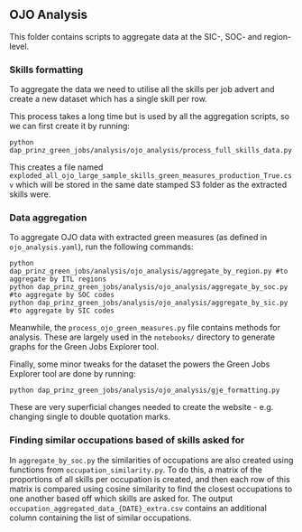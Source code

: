 ## OJO Analysis

This folder contains scripts to aggregate data at the SIC-, SOC- and region-level.

### Skills formatting

To aggregate the data we need to utilise all the skills per job advert and create a new dataset which has a single skill per row.

This process takes a long time but is used by all the aggregation scripts, so we can first create it by running:

```
python dap_prinz_green_jobs/analysis/ojo_analysis/process_full_skills_data.py

```

This creates a file named `exploded_all_ojo_large_sample_skills_green_measures_production_True.csv` which will be stored in the same date stamped S3 folder as the extracted skills were.

### Data aggregation

To aggregate OJO data with extracted green measures (as defined in `ojo_analysis.yaml`), run the following commands:

```
python dap_prinz_green_jobs/analysis/ojo_analysis/aggregate_by_region.py #to aggregate by ITL regions
python dap_prinz_green_jobs/analysis/ojo_analysis/aggregate_by_soc.py #to aggregate by SOC codes
python dap_prinz_green_jobs/analysis/ojo_analysis/aggregate_by_sic.py #to aggregate by SIC codes
```

Meanwhile, the `process_ojo_green_measures.py` file contains methods for analysis. These are largely used in the `notebooks/` directory to generate graphs for the Green Jobs Explorer tool.

Finally, some minor tweaks for the dataset the powers the Green Jobs Explorer tool are done by running:

```
python dap_prinz_green_jobs/analysis/ojo_analysis/gje_formatting.py

```

These are very superficial changes needed to create the website - e.g. changing single to double quotation marks.

### Finding similar occupations based of skills asked for

In `aggregate_by_soc.py` the similarities of occupations are also created using functions from `occupation_similarity.py`. To do this, a matrix of the proportions of all skills per occupation is created, and then each row of this matrix is compared using cosine similarity to find the closest occupations to one another based off which skills are asked for. The output `occupation_aggregated_data_{DATE}_extra.csv` contains an additional column containing the list of similar occupations.
